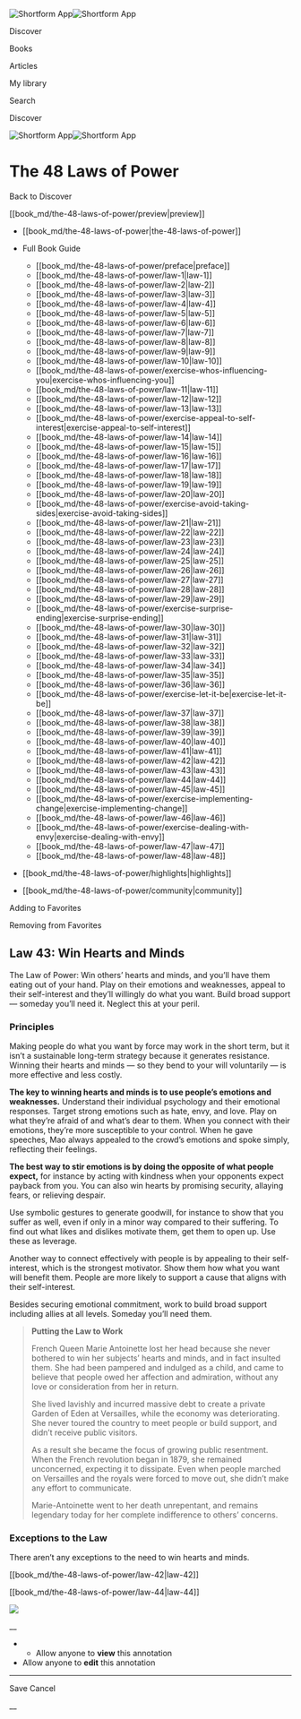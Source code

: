 ![Shortform App](/img/logo.36a2399e.svg)![Shortform App](/img/logo-dark.70c1b072.svg)

Discover

Books

Articles

My library

Search

Discover

![Shortform App](/img/logo.36a2399e.svg)![Shortform App](/img/logo-dark.70c1b072.svg)

# The 48 Laws of Power

Back to Discover

[[book_md/the-48-laws-of-power/preview|preview]]

  * [[book_md/the-48-laws-of-power|the-48-laws-of-power]]
  * Full Book Guide

    * [[book_md/the-48-laws-of-power/preface|preface]]
    * [[book_md/the-48-laws-of-power/law-1|law-1]]
    * [[book_md/the-48-laws-of-power/law-2|law-2]]
    * [[book_md/the-48-laws-of-power/law-3|law-3]]
    * [[book_md/the-48-laws-of-power/law-4|law-4]]
    * [[book_md/the-48-laws-of-power/law-5|law-5]]
    * [[book_md/the-48-laws-of-power/law-6|law-6]]
    * [[book_md/the-48-laws-of-power/law-7|law-7]]
    * [[book_md/the-48-laws-of-power/law-8|law-8]]
    * [[book_md/the-48-laws-of-power/law-9|law-9]]
    * [[book_md/the-48-laws-of-power/law-10|law-10]]
    * [[book_md/the-48-laws-of-power/exercise-whos-influencing-you|exercise-whos-influencing-you]]
    * [[book_md/the-48-laws-of-power/law-11|law-11]]
    * [[book_md/the-48-laws-of-power/law-12|law-12]]
    * [[book_md/the-48-laws-of-power/law-13|law-13]]
    * [[book_md/the-48-laws-of-power/exercise-appeal-to-self-interest|exercise-appeal-to-self-interest]]
    * [[book_md/the-48-laws-of-power/law-14|law-14]]
    * [[book_md/the-48-laws-of-power/law-15|law-15]]
    * [[book_md/the-48-laws-of-power/law-16|law-16]]
    * [[book_md/the-48-laws-of-power/law-17|law-17]]
    * [[book_md/the-48-laws-of-power/law-18|law-18]]
    * [[book_md/the-48-laws-of-power/law-19|law-19]]
    * [[book_md/the-48-laws-of-power/law-20|law-20]]
    * [[book_md/the-48-laws-of-power/exercise-avoid-taking-sides|exercise-avoid-taking-sides]]
    * [[book_md/the-48-laws-of-power/law-21|law-21]]
    * [[book_md/the-48-laws-of-power/law-22|law-22]]
    * [[book_md/the-48-laws-of-power/law-23|law-23]]
    * [[book_md/the-48-laws-of-power/law-24|law-24]]
    * [[book_md/the-48-laws-of-power/law-25|law-25]]
    * [[book_md/the-48-laws-of-power/law-26|law-26]]
    * [[book_md/the-48-laws-of-power/law-27|law-27]]
    * [[book_md/the-48-laws-of-power/law-28|law-28]]
    * [[book_md/the-48-laws-of-power/law-29|law-29]]
    * [[book_md/the-48-laws-of-power/exercise-surprise-ending|exercise-surprise-ending]]
    * [[book_md/the-48-laws-of-power/law-30|law-30]]
    * [[book_md/the-48-laws-of-power/law-31|law-31]]
    * [[book_md/the-48-laws-of-power/law-32|law-32]]
    * [[book_md/the-48-laws-of-power/law-33|law-33]]
    * [[book_md/the-48-laws-of-power/law-34|law-34]]
    * [[book_md/the-48-laws-of-power/law-35|law-35]]
    * [[book_md/the-48-laws-of-power/law-36|law-36]]
    * [[book_md/the-48-laws-of-power/exercise-let-it-be|exercise-let-it-be]]
    * [[book_md/the-48-laws-of-power/law-37|law-37]]
    * [[book_md/the-48-laws-of-power/law-38|law-38]]
    * [[book_md/the-48-laws-of-power/law-39|law-39]]
    * [[book_md/the-48-laws-of-power/law-40|law-40]]
    * [[book_md/the-48-laws-of-power/law-41|law-41]]
    * [[book_md/the-48-laws-of-power/law-42|law-42]]
    * [[book_md/the-48-laws-of-power/law-43|law-43]]
    * [[book_md/the-48-laws-of-power/law-44|law-44]]
    * [[book_md/the-48-laws-of-power/law-45|law-45]]
    * [[book_md/the-48-laws-of-power/exercise-implementing-change|exercise-implementing-change]]
    * [[book_md/the-48-laws-of-power/law-46|law-46]]
    * [[book_md/the-48-laws-of-power/exercise-dealing-with-envy|exercise-dealing-with-envy]]
    * [[book_md/the-48-laws-of-power/law-47|law-47]]
    * [[book_md/the-48-laws-of-power/law-48|law-48]]
  * [[book_md/the-48-laws-of-power/highlights|highlights]]
  * [[book_md/the-48-laws-of-power/community|community]]



Adding to Favorites 

Removing from Favorites 

## Law 43: Win Hearts and Minds

The Law of Power: Win others’ hearts and minds, and you’ll have them eating out of your hand. Play on their emotions and weaknesses, appeal to their self-interest and they’ll willingly do what you want. Build broad support — someday you’ll need it. Neglect this at your peril.

### Principles

Making people do what you want by force may work in the short term, but it isn’t a sustainable long-term strategy because it generates resistance. Winning their hearts and minds — so they bend to your will voluntarily — is more effective and less costly.

**The key to winning hearts and minds is to use people’s emotions and weaknesses.** Understand their individual psychology and their emotional responses. Target strong emotions such as hate, envy, and love. Play on what they’re afraid of and what’s dear to them. When you connect with their emotions, they’re more susceptible to your control. When he gave speeches, Mao always appealed to the crowd’s emotions and spoke simply, reflecting their feelings.

**The best way to stir emotions is by doing the opposite of what people expect,** for instance by acting with kindness when your opponents expect payback from you. You can also win hearts by promising security, allaying fears, or relieving despair.

Use symbolic gestures to generate goodwill, for instance to show that you suffer as well, even if only in a minor way compared to their suffering. To find out what likes and dislikes motivate them, get them to open up. Use these as leverage.

Another way to connect effectively with people is by appealing to their self-interest, which is the strongest motivator. Show them how what you want will benefit them. People are more likely to support a cause that aligns with their self-interest.

Besides securing emotional commitment, work to build broad support including allies at all levels. Someday you’ll need them.

> **Putting the Law to Work**
> 
> French Queen Marie Antoinette lost her head because she never bothered to win her subjects’ hearts and minds, and in fact insulted them. She had been pampered and indulged as a child, and came to believe that people owed her affection and admiration, without any love or consideration from her in return.
> 
> She lived lavishly and incurred massive debt to create a private Garden of Eden at Versailles, while the economy was deteriorating. She never toured the country to meet people or build support, and didn’t receive public visitors.
> 
> As a result she became the focus of growing public resentment. When the French revolution began in 1879, she remained unconcerned, expecting it to dissipate. Even when people marched on Versailles and the royals were forced to move out, she didn’t make any effort to communicate.
> 
> Marie-Antoinette went to her death unrepentant, and remains legendary today for her complete indifference to others’ concerns.

### Exceptions to the Law

There aren’t any exceptions to the need to win hearts and minds.

[[book_md/the-48-laws-of-power/law-42|law-42]]

[[book_md/the-48-laws-of-power/law-44|law-44]]

![](https://bat.bing.com/action/0?ti=56018282&Ver=2&mid=0ac599c0-1369-4905-a5bc-13540e65dad7&sid=1711133063fa11eebdec89a8b8ae3bbc&vid=171147a063fa11eea7440fcfeb230d96&vids=0&msclkid=N&pi=0&lg=en-US&sw=800&sh=600&sc=24&nwd=1&tl=Shortform%20%7C%20Book&p=https%3A%2F%2Fwww.shortform.com%2Fapp%2Fbook%2Fthe-48-laws-of-power%2Flaw-43&r=&lt=318&evt=pageLoad&sv=1&rn=658431)

__

  *   * Allow anyone to **view** this annotation
  * Allow anyone to **edit** this annotation



* * *

Save Cancel

__



